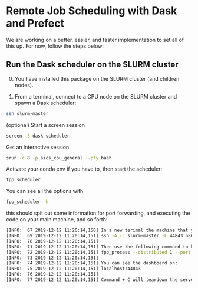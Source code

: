 # Remote Job Scheduling with Dask and Prefect

We are working on a better, easier, and faster implementation to set all of this up. For now, follow the steps below:

##  Run the Dask scheduler on the SLURM cluster
0. You have installed this package on the SLURM cluster (and children nodes).

1. From a terminal, connect to a CPU node on the SLURM cluster and spawn a Dask scheduler:
```bash
ssh slurm-master
```
(optional) Start a screen session
```bash
screen -S dask-scheduler
```
Get an interactive session:
```bash
srun -c 8 -p aics_cpu_general --pty bash
```

Activate your conda env if you have to, then start the scheduler:
```bash
fpp_scheduler
```
You can see all the options with 
```bash
fpp_scheduler -h
```

this should spit out some information for port forwarding, and executing the code on your main machine, and so forth:
```bash
[INFO:  67 2019-12-12 11:20:14,150] In a new terimal the machine that you run the pipeline on, copy and paste the following string to forward ports to this server:
[INFO:  69 2019-12-12 11:20:14,151] ssh -A -J slurm-master -L 44843:n86:44843 -L 8787:n86:8787 n86
[INFO:  70 2019-12-12 11:20:14,151]
[INFO:  71 2019-12-12 11:20:14,151] Then use the following command to kick off your FPP jobs:
[INFO:  72 2019-12-12 11:20:14,151] fpp_process --distributed 1 --port 44843
[INFO:  73 2019-12-12 11:20:14,151]
[INFO:  74 2019-12-12 11:20:14,151] You can see the dashboard on:
[INFO:  75 2019-12-12 11:20:14,151] localhost:44843
[INFO:  76 2019-12-12 11:20:14,151]
[INFO:  77 2019-12-12 11:20:14,151] Command + C will teardown the server.
```

